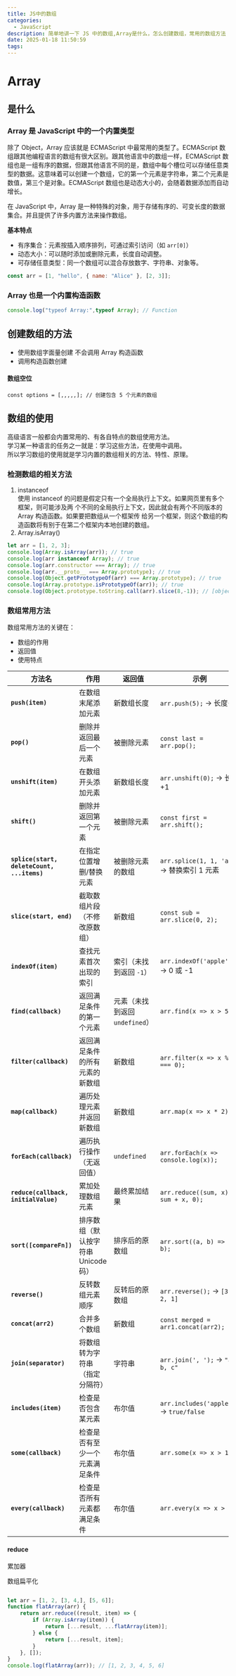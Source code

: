 ```yaml
---
title: JS中的数组
categories:
  - JavaScript
description: 简单地讲一下 JS 中的数组,Array是什么，怎么创建数组，常用的数组方法
date: 2025-01-18 11:50:59
tags:
---
```


# Array

## 是什么

### Array 是 JavaScript 中的一个内置类型

除了 Object，Array 应该就是 ECMAScript 中最常用的类型了。ECMAScript 数组跟其他编程语言的数组有很大区别。跟其他语言中的数组一样，ECMAScript 数组也是一组有序的数据，但跟其他语言不同的是，数组中每个槽位可以存储任意类型的数据。这意味着可以创建一个数组，它的第一个元素是字符串，第二个元素是数值，第三个是对象。ECMAScript 数组也是动态大小的，会随着数据添加而自动增长。

在 JavaScript 中，Array 是一种特殊的对象，用于存储有序的、可变长度的数据集合。并且提供了许多内置方法来操作数组。

**基本特点**
- 有序集合：元素按插入顺序排列，可通过索引访问（如 `arr[0]`）
- 动态大小：可以随时添加或删除元素，长度自动调整。
- 可存储任意类型：同一个数组可以混合存放数字、字符串、对象等。

```js
const arr = [1, "hello", { name: "Alice" }, [2, 3]];
```

### Array 也是一个内置构造函数

```js
console.log("typeof Array:",typeof Array); // Function
```

## 创建数组的方法

- 使用数组字面量创建
  不会调用 Array 构造函数
- 调用构造函数创建

#### 数组空位

`const options = [,,,,,]; // 创建包含 5 个元素的数组`

## 数组的使用

高级语言一般都会内置常用的、有各自特点的数组使用方法。  
学习某一种语言的任务之一就是：学习这些方法，在使用中调用。  
所以学习数组的使用就是学习内置的数组相关的方法、特性、原理。  

### 检测数组的相关方法

1. instanceof  
   使用 instanceof 的问题是假定只有一个全局执行上下文。如果网页里有多个框架，则可能涉及两
   个不同的全局执行上下文，因此就会有两个不同版本的 Array 构造函数。如果要把数组从一个框架传
   给另一个框架，则这个数组的构造函数将有别于在第二个框架内本地创建的数组。
2. Array.isArray()

```js
let arr = [1, 2, 3];
console.log(Array.isArray(arr)); // true
console.log(arr instanceof Array); // true
console.log(arr.constructor === Array); // true
console.log(arr.__proto__ === Array.prototype); // true
console.log(Object.getPrototypeOf(arr) === Array.prototype); // true
console.log(Array.prototype.isPrototypeOf(arr)); // true
console.log(Object.prototype.toString.call(arr).slice(8,-1)); // [object Array] -> Array
```

### 数组常用方法

数组常用方法的关键在：  
- 数组的作用
- 返回值
- 使用特点

| 方法名                                     | 作用                                | 返回值                         | 示例                                       |
| ------------------------------------------ | ----------------------------------- | ------------------------------ | ------------------------------------------ |
| **`push(item)`**                           | 在数组末尾添加元素                  | 新数组长度                     | `arr.push(5);` → 长度+1                    |
| **`pop()`**                                | 删除并返回最后一个元素              | 被删除元素                     | `const last = arr.pop();`                  |
| **`unshift(item)`**                        | 在数组开头添加元素                  | 新数组长度                     | `arr.unshift(0);` → 长度+1                 |
| **`shift()`**                              | 删除并返回第一个元素                | 被删除元素                     | `const first = arr.shift();`               |
| **`splice(start, deleteCount, ...items)`** | 在指定位置增删/替换元素             | 被删除元素的数组               | `arr.splice(1, 1, 'a');` → 替换索引 1 元素 |
| **`slice(start, end)`**                    | 截取数组片段（不修改原数组）        | 新数组                         | `const sub = arr.slice(0, 2);`             |
| **`indexOf(item)`**                        | 查找元素首次出现的索引              | 索引（未找到返回 `-1`）        | `arr.indexOf('apple');` → 0 或 -1          |
| **`find(callback)`**                       | 返回满足条件的第一个元素            | 元素（未找到返回 `undefined`） | `arr.find(x => x > 5);`                    |
| **`filter(callback)`**                     | 返回满足条件的所有元素的新数组      | 新数组                         | `arr.filter(x => x % 2 === 0);`            |
| **`map(callback)`**                        | 遍历处理元素并返回新数组            | 新数组                         | `arr.map(x => x * 2);`                     |
| **`forEach(callback)`**                    | 遍历执行操作（无返回值）            | `undefined`                    | `arr.forEach(x => console.log(x));`        |
| **`reduce(callback, initialValue)`**       | 累加处理数组元素                    | 最终累加结果                   | `arr.reduce((sum, x) => sum + x, 0);`      |
| **`sort([compareFn])`**                    | 排序数组（默认按字符串 Unicode 码） | 排序后的原数组                 | `arr.sort((a, b) => a - b);`               |
| **`reverse()`**                            | 反转数组元素顺序                    | 反转后的原数组                 | `arr.reverse();` → `[3, 2, 1]`             |
| **`concat(arr2)`**                         | 合并多个数组                        | 新数组                         | `const merged = arr1.concat(arr2);`        |
| **`join(separator)`**                      | 将数组转为字符串（指定分隔符）      | 字符串                         | `arr.join(', ');` → `"a, b, c"`            |
| **`includes(item)`**                       | 检查是否包含某元素                  | 布尔值                         | `arr.includes('apple');` → `true/false`    |
| **`some(callback)`**                       | 检查是否有至少一个元素满足条件      | 布尔值                         | `arr.some(x => x > 10);`                   |
| **`every(callback)`**                      | 检查是否所有元素都满足条件          | 布尔值                         | `arr.every(x => x > 0);`                   |

#### reduce

累加器

数组扁平化
```js

let arr = [1, 2, [3, 4,], [5, 6]];
function flatArray(arr) {
    return arr.reduce((result, item) => {
        if (Array.isArray(item)) {
            return [...result, ...flatArray(item)];
        } else {
            return [...result, item];
        }
    }, []);
}
console.log(flatArray(arr)); // [1, 2, 3, 4, 5, 6]

```